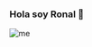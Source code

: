 ### Hola soy Ronal 👋
![me](https://user-images.githubusercontent.com/77519224/141595543-6b75db43-7f5a-4565-ae64-db1ea139d270.gif)

